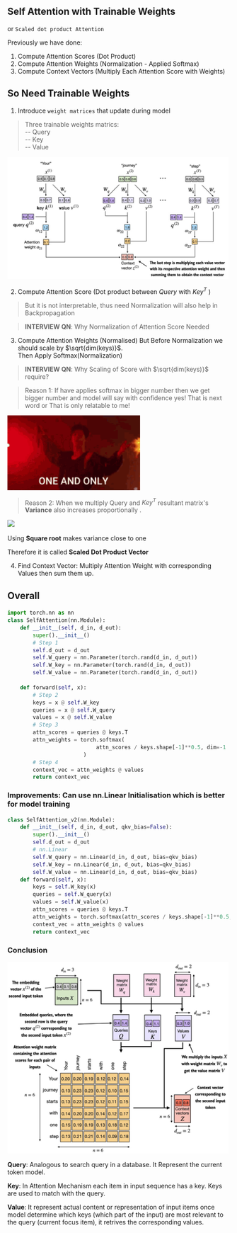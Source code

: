 ## Self Attention with Trainable Weights
or `Scaled dot product Attention`

Previously we have done:
1. Compute Attention Scores (Dot Product)
2. Compute Attention Weights (Normalization - Applied Softmax)
3. Compute Context Vectors (Multiply Each Attention Score with Weights)

## So Need Trainable Weights
1. Introduce `weight matrices` that update during model

> Three trainable weights matrics:  
    -- Query     
    -- Key   
    -- Value    
<img src="assets/15. Self Attention/multipl.png" width="500" />    

2. Compute Attention Score (Dot product between $Query$ with $Key^T$ )
> But it is not interpretable, thus need Normalization will also help in Backpropagation 

> **INTERVIEW QN**: Why Normalization of Attention Score Needed


3. Compute Attention Weights (Normalised)
But Before Normalization we should scale by $\sqrt{dim(keys)}$.  
Then Apply Softmax(Normalization)

> **INTERVIEW QN**: Why Scaling of Score with $\sqrt{dim(keys)}$ require?

> Reason 1: If have applies softmax in bigger number then we get bigger number and model will say with confidence yes! That is next word or That is only relatable to me!

<img src="assets/15. Self Attention/only.gif" width="300" />    

> Reason 2: When we multiply Query and $Key^T$ resultant matrix's **Variance** also increases proportionally .  

<img src="assets/15. Self Attention/var.gif" width="300" />    

Using **Square root** makes variance close to one

Therefore it is called **Scaled Dot Product Vector**

4. Find Context Vector: Multiply Attention Weight with corresponding Values then sum them up.

## Overall 
```python
import torch.nn as nn
class SelfAttention(nn.Module):
    def __init__(self, d_in, d_out):
        super().__init__()
        # Step 1
        self.d_out = d_out
        self.W_query = nn.Parameter(torch.rand(d_in, d_out))
        self.W_key = nn.Parameter(torch.rand(d_in, d_out))
        self.W_value = nn.Parameter(torch.rand(d_in, d_out))
    
    def forward(self, x):
        # Step 2
        keys = x @ self.W_key
        queries = x @ self.W_query
        values = x @ self.W_value
        # Step 3
        attn_scores = queries @ keys.T 
        attn_weights = torch.softmax(
                            attn_scores / keys.shape[-1]**0.5, dim=-1
                        )
        # Step 4
        context_vec = attn_weights @ values
        return context_vec
```

### Improvements: Can use nn.Linear Initialisation which is better for model training

```python
class SelfAttention_v2(nn.Module):
    def __init__(self, d_in, d_out, qkv_bias=False):
        super().__init__()
        self.d_out = d_out
        # nn.Linear
        self.W_query = nn.Linear(d_in, d_out, bias=qkv_bias)
        self.W_key = nn.Linear(d_in, d_out, bias=qkv_bias)
        self.W_value = nn.Linear(d_in, d_out, bias=qkv_bias)
    def forward(self, x):
        keys = self.W_key(x)
        queries = self.W_query(x)
        values = self.W_value(x)
        attn_scores = queries @ keys.T
        attn_weights = torch.softmax(attn_scores / keys.shape[-1]**0.5, dim=1)
        context_vec = attn_weights @ values
        return context_vec
```
### Conclusion
<img src="assets/15. Self Attention/selfatt.png" width="500" />    

**Query**: Analogous to search query in a database. It Represent the current token model.

**Key**: In Attention Mechanism each item in input sequence has a key. Keys are used to match with the query.

**Value**: It represent actual content or representation of input items once model determine which keys (which part of the input) are most relevant to the query (current focus item), it retrives the corresponding values.